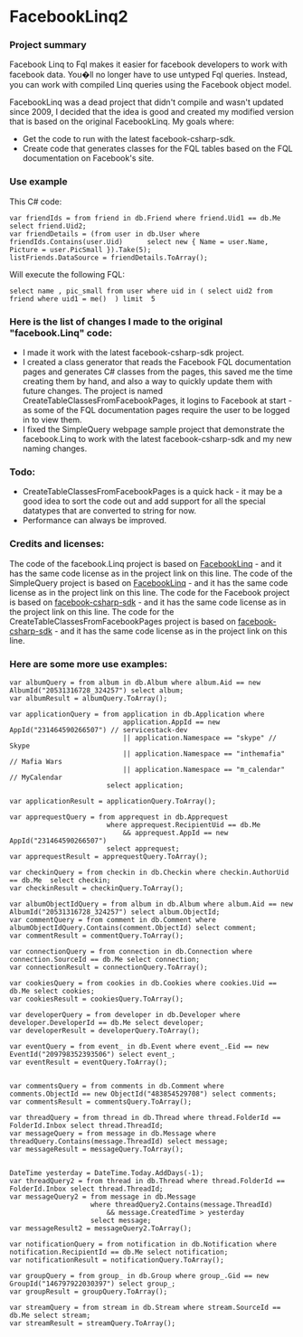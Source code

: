 FacebookLinq2
=============

### Project summary
Facebook Linq to Fql makes it easier for facebook developers to work with facebook data.
You�ll no longer have to use untyped Fql queries.
Instead, you can work with compiled Linq queries using the Facebook object model.

FacebookLinq was a dead project that didn't compile and wasn't updated since 2009, I decided that the idea is good and created my modified version that is based on the original FacebookLinq.
My goals where:

* Get the code to run with the latest facebook-csharp-sdk.
* Create code that generates classes for the FQL tables based on the FQL documentation on Facebook's site.

### Use example
This C# code:

    var friendIds = from friend in db.Friend where friend.Uid1 == db.Me select friend.Uid2;
    var friendDetails = (from user in db.User where  
    friendIds.Contains(user.Uid)      select new { Name = user.Name, Picture = user.PicSmall }).Take(5);
    listFriends.DataSource = friendDetails.ToArray();

Will execute the following FQL:

    select name , pic_small from user where uid in ( select uid2 from friend where uid1 = me()  ) limit  5

### Here is the list of changes I made to the original "facebook.Linq" code:
* I made it work with the latest facebook-csharp-sdk project.
* I created a class generator that reads the Facebook FQL documentation pages and generates C# classes from the pages, this saved me the time creating them by hand, and also a way to quickly update them with future changes. The project is named CreateTableClassesFromFacebookPages, it logins to Facebook at start - as some of the FQL documentation pages require the user to be logged in to view them.
* I fixed the SimpleQuery webpage sample project that demonstrate the facebook.Linq to work with the latest facebook-csharp-sdk and my new naming changes.

### Todo:
* CreateTableClassesFromFacebookPages is a quick hack - it may be a good idea to sort the code out and add support for all the special datatypes that are converted to string for now.
* Performance can always be improved.

### Credits and licenses:
The code of the facebook.Linq project is based on [FacebookLinq] - and it has the same code license as in the project link on this line.
The code of the SimpleQuery project is based on [FacebookLinq] - and it has the same code license as in the project link on this line.
The code for the Facebook project is based on [facebook-csharp-sdk] - and it has the same code license as in the project link on this line.
The code for the CreateTableClassesFromFacebookPages project is based on [facebook-csharp-sdk] - and it has the same code license as in the project link on this line.

[FacebookLinq]: http://facebooklinq.codeplex.com/
[facebook-csharp-sdk]: https://github.com/facebook-csharp-sdk/facebook-csharp-sdk/


### Here are some more use examples:
    var albumQuery = from album in db.Album where album.Aid == new AlbumId("20531316728_324257") select album;
    var albumResult = albumQuery.ToArray();
    
    var applicationQuery = from application in db.Application where
    							application.AppId == new AppId("231464590266507") // servicestack-dev
    							|| application.Namespace == "skype" // Skype
    							|| application.Namespace == "inthemafia" // Mafia Wars
    							|| application.Namespace == "m_calendar" // MyCalendar
    						select application;  
    				
    var applicationResult = applicationQuery.ToArray();
    
    var apprequestQuery = from apprequest in db.Apprequest
    						where apprequest.RecipientUid == db.Me
    							&& apprequest.AppId == new AppId("231464590266507")
    						select apprequest;
    var apprequestResult = apprequestQuery.ToArray();
    				 
    var checkinQuery = from checkin in db.Checkin where checkin.AuthorUid == db.Me  select checkin;
    var checkinResult = checkinQuery.ToArray();
    
    var albumObjectIdQuery = from album in db.Album where album.Aid == new AlbumId("20531316728_324257") select album.ObjectId;
    var commentQuery = from comment in db.Comment where albumObjectIdQuery.Contains(comment.ObjectId) select comment;
    var commentResult = commentQuery.ToArray();
    				 
    var connectionQuery = from connection in db.Connection where connection.SourceId == db.Me select connection;
    var connectionResult = connectionQuery.ToArray();
    
    var cookiesQuery = from cookies in db.Cookies where cookies.Uid == db.Me select cookies;
    var cookiesResult = cookiesQuery.ToArray();
    
    var developerQuery = from developer in db.Developer where developer.DeveloperId == db.Me select developer;
    var developerResult = developerQuery.ToArray();
    
    var eventQuery = from event_ in db.Event where event_.Eid == new EventId("209798352393506") select event_;
    var eventResult = eventQuery.ToArray();
    
    
    var commentsQuery = from comments in db.Comment where comments.ObjectId == new ObjectId("483854529708") select comments;
    var commentsResult = commentsQuery.ToArray();
    
    var threadQuery = from thread in db.Thread where thread.FolderId == FolderId.Inbox select thread.ThreadId;
    var messageQuery = from message in db.Message where threadQuery.Contains(message.ThreadId) select message;
    var messageResult = messageQuery.ToArray();
    
    
    DateTime yesterday = DateTime.Today.AddDays(-1);
    var threadQuery2 = from thread in db.Thread where thread.FolderId == FolderId.Inbox select thread.ThreadId;
    var messageQuery2 = from message in db.Message
    					where threadQuery2.Contains(message.ThreadId)
    						&& message.CreatedTime > yesterday
    					select message;
    var messageResult2 = messageQuery2.ToArray();
    
    var notificationQuery = from notification in db.Notification where notification.RecipientId == db.Me select notification;
    var notificationResult = notificationQuery.ToArray();
    
    var groupQuery = from group_ in db.Group where group_.Gid == new GroupId("146797922030397") select group_;
    var groupResult = groupQuery.ToArray();
    
    var streamQuery = from stream in db.Stream where stream.SourceId == db.Me select stream;
    var streamResult = streamQuery.ToArray();
